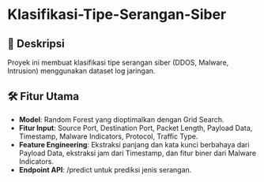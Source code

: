 # Klasifikasi-Tipe-Serangan-Siber

## 📌 Deskripsi
Proyek ini membuat klasifikasi tipe serangan siber  (DDOS, Malware, Intrusion) menggunakan dataset log jaringan.

## 🛠️ Fitur Utama
- **Model**: Random Forest yang dioptimalkan dengan Grid Search.
- **Fitur Input**: Source Port, Destination Port, Packet Length, Payload Data, Timestamp, Malware Indicators, Protocol, Traffic Type.
- **Feature Engineering**: Ekstraksi panjang dan kata kunci berbahaya dari Payload Data, ekstraksi jam dari Timestamp, dan fitur biner dari Malware Indicators.
- **Endpoint API**: /predict untuk prediksi jenis serangan.

